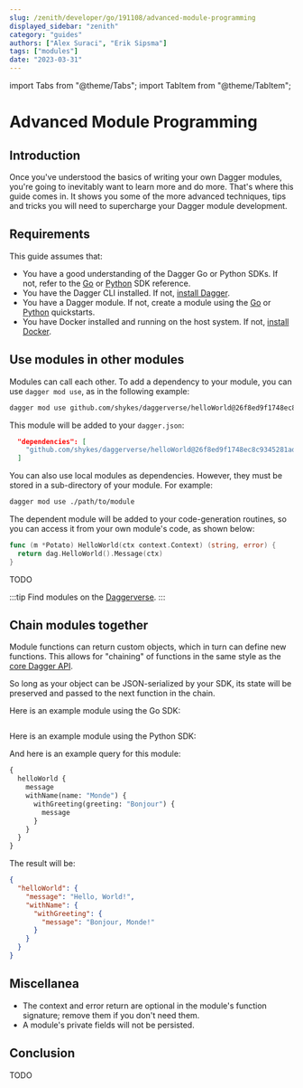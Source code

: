 ```yaml
---
slug: /zenith/developer/go/191108/advanced-module-programming
displayed_sidebar: "zenith"
category: "guides"
authors: ["Alex Suraci", "Erik Sipsma"]
tags: ["modules"]
date: "2023-03-31"
---
```


import Tabs from "@theme/Tabs";
import TabItem from "@theme/TabItem";

# Advanced Module Programming

## Introduction

Once you've understood the basics of writing your own Dagger modules, you're going to inevitably want to learn more and do more. That's where this guide comes in. It shows you some of the more advanced techniques, tips and tricks you will need to supercharge your Dagger module development.

## Requirements

This guide assumes that:

- You have a good understanding of the Dagger Go or Python SDKs. If not, refer to the [Go](https://pkg.go.dev/dagger.io/dagger) or [Python](https://dagger-io.readthedocs.org/) SDK reference.
- You have the Dagger CLI installed. If not, [install Dagger](../../../current/cli/465058-install.md).
- You have a Dagger module. If not, create a module using the [Go](../../developer/quickstarts/525021-go.md) or [Python](../../developer/quickstarts/419481-python.md) quickstarts.
- You have Docker installed and running on the host system. If not, [install Docker](https://docs.docker.com/engine/install/).

## Use modules in other modules

Modules can call each other. To add a dependency to your module, you can use `dagger mod use`, as in the following example:

```sh
dagger mod use github.com/shykes/daggerverse/helloWorld@26f8ed9f1748ec8c9345281add850fd392441990
```

This module will be added to your `dagger.json`:

```json
  "dependencies": [
    "github.com/shykes/daggerverse/helloWorld@26f8ed9f1748ec8c9345281add850fd392441990"
  ]
```

You can also use local modules as dependencies. However, they must be stored in a sub-directory of your module. For example:

```sh
dagger mod use ./path/to/module
```

The dependent module will be added to your code-generation routines, so you can access it from your own module's code, as shown below:

<Tabs groupId="language">
<TabItem value="Go">

```go
func (m *Potato) HelloWorld(ctx context.Context) (string, error) {
  return dag.HelloWorld().Message(ctx)
}
```

</TabItem>
<TabItem value="Python">

TODO

</TabItem>
</Tabs>

:::tip
Find modules on the [Daggerverse](https://daggerverse.dev).
:::

## Chain modules together

Module functions can return custom objects, which in turn can define new functions. This allows for "chaining" of functions in the same style as the [core Dagger API](https://docs.dagger.io/api/reference).

So long as your object can be JSON-serialized by your SDK, its state will be preserved and passed to the next function in the chain.

<Tabs groupId="language">
<TabItem value="Go">

Here is an example module using the Go SDK:

```go file=./snippets/advanced-module-programming/chaining/main.go
```

</TabItem>
<TabItem value="Python">

Here is an example module using the Python SDK:

</TabItem>
</Tabs>

And here is an example query for this module:

```graphql
{
  helloWorld {
    message
    withName(name: "Monde") {
      withGreeting(greeting: "Bonjour") {
        message
      }
    }
  }
}
```

The result will be:

```json
{
  "helloWorld": {
    "message": "Hello, World!",
    "withName": {
      "withGreeting": {
        "message": "Bonjour, Monde!"
      }
    }
  }
}
```

## Miscellanea

- The context and error return are optional in the module's function signature; remove them if you don't need them.
- A module's private fields will not be persisted.

## Conclusion

TODO
